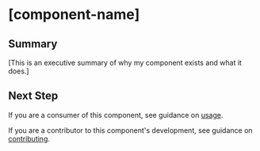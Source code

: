 # [component-name]

## Summary

[This is an executive summary of why my component exists and what it does.]

## Next Step

If you are a consumer of this component, see guidance on [usage](README.usage.md).

If you are a contributor to this component's development, see guidance on [contributing](README.contribute.md).
